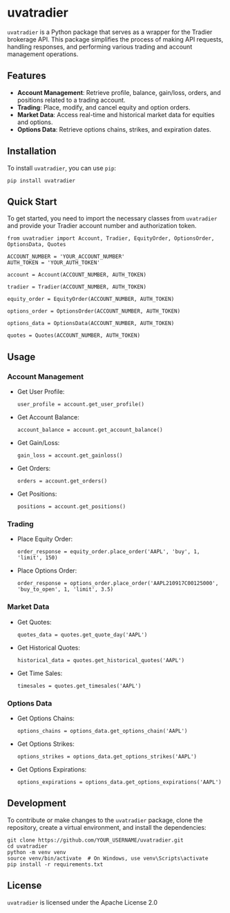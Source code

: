 # uvatradier

`uvatradier` is a Python package that serves as a wrapper for the Tradier brokerage API. This package simplifies the process of making API requests, handling responses, and performing various trading and account management operations.

## Features

- **Account Management**: Retrieve profile, balance, gain/loss, orders, and positions related to a trading account.
- **Trading**: Place, modify, and cancel equity and option orders.
- **Market Data**: Access real-time and historical market data for equities and options.
- **Options Data**: Retrieve options chains, strikes, and expiration dates.

## Installation

To install `uvatradier`, you can use `pip`:

`pip install uvatradier`

## Quick Start

To get started, you need to import the necessary classes from `uvatradier` and provide your Tradier account number and authorization token.

`from uvatradier import Account, Tradier, EquityOrder, OptionsOrder, OptionsData, Quotes`

`ACCOUNT_NUMBER = 'YOUR_ACCOUNT_NUMBER'` <br>
`AUTH_TOKEN = 'YOUR_AUTH_TOKEN'`

`account = Account(ACCOUNT_NUMBER, AUTH_TOKEN)` <br>

`tradier = Tradier(ACCOUNT_NUMBER, AUTH_TOKEN)` <br>

`equity_order = EquityOrder(ACCOUNT_NUMBER, AUTH_TOKEN)`

`options_order = OptionsOrder(ACCOUNT_NUMBER, AUTH_TOKEN)`

`options_data = OptionsData(ACCOUNT_NUMBER, AUTH_TOKEN)`

`quotes = Quotes(ACCOUNT_NUMBER, AUTH_TOKEN)`

## Usage

### Account Management

- Get User Profile:

  `user_profile = account.get_user_profile()`

- Get Account Balance:

  `account_balance = account.get_account_balance()`

- Get Gain/Loss:

  `gain_loss = account.get_gainloss()`

- Get Orders:

  `orders = account.get_orders()`

- Get Positions:

  `positions = account.get_positions()`

### Trading

- Place Equity Order:

  `order_response = equity_order.place_order('AAPL', 'buy', 1, 'limit', 150)`

- Place Options Order:

  `order_response = options_order.place_order('AAPL210917C00125000', 'buy_to_open', 1, 'limit', 3.5)`

### Market Data

- Get Quotes:

  `quotes_data = quotes.get_quote_day('AAPL')`

- Get Historical Quotes:

  `historical_data = quotes.get_historical_quotes('AAPL')`

- Get Time Sales:

  `timesales = quotes.get_timesales('AAPL')`

### Options Data

- Get Options Chains:

  `options_chains = options_data.get_options_chain('AAPL')`

- Get Options Strikes:

  `options_strikes = options_data.get_options_strikes('AAPL')`

- Get Options Expirations:

  `options_expirations = options_data.get_options_expirations('AAPL')`

## Development

To contribute or make changes to the `uvatradier` package, clone the repository, create a virtual environment, and install the dependencies:

`git clone https://github.com/YOUR_USERNAME/uvatradier.git` <br>
`cd uvatradier` <br>
`python -m venv venv` <br>
`source venv/bin/activate  # On Windows, use venv\Scripts\activate` <br>
`pip install -r requirements.txt` <br>

## License

`uvatradier` is licensed under the Apache License 2.0
